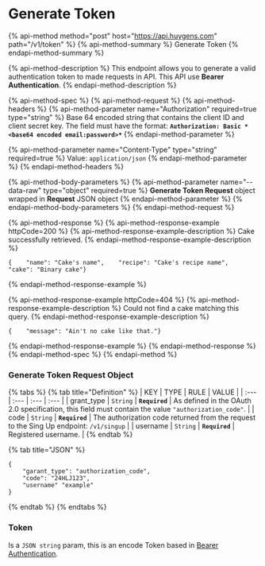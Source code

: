 # Generate Token

{% api-method method="post" host="https://api.huygens.com" path="/v1/token" %}
{% api-method-summary %}
Generate Token
{% endapi-method-summary %}

{% api-method-description %}
This endpoint allows you to generate a valid authentication token to made requests in API. This API use **Bearer Authentication**.
{% endapi-method-description %}

{% api-method-spec %}
{% api-method-request %}
{% api-method-headers %}
{% api-method-parameter name="Authorization" required=true type="string" %}
Base 64 encoded string that contains the client ID and client secret key. The field must have the format: **`Authorization: Basic *<base64 encoded email:password>*`**
{% endapi-method-parameter %}

{% api-method-parameter name="Content-Type" type="string" required=true %}
Value: `application/json`
{% endapi-method-parameter %}
{% endapi-method-headers %}

{% api-method-body-parameters %}
{% api-method-parameter name="--data-raw" type="object" required=true %}
**Generate Token Request** object wrapped in **Request** JSON object
{% endapi-method-parameter %}
{% endapi-method-body-parameters %}
{% endapi-method-request %}

{% api-method-response %}
{% api-method-response-example httpCode=200 %}
{% api-method-response-example-description %}
Cake successfully retrieved.
{% endapi-method-response-example-description %}

```
{    "name": "Cake's name",    "recipe": "Cake's recipe name",    "cake": "Binary cake"}
```
{% endapi-method-response-example %}

{% api-method-response-example httpCode=404 %}
{% api-method-response-example-description %}
Could not find a cake matching this query.
{% endapi-method-response-example-description %}

```
{    "message": "Ain't no cake like that."}
```
{% endapi-method-response-example %}
{% endapi-method-response %}
{% endapi-method-spec %}
{% endapi-method %}

### Generate Token Request Object

{% tabs %}
{% tab title="Definition" %}
| KEY | TYPE | RULE | VALUE |
| :--- | :--- | :--- | :--- |
| grant\_type | `String` | **`Required`** | As defined in the OAuth 2.0 specification, this field must contain the value `"authorization_code"`. |
| code | `String` | **`Required`** | The authorization code returned from the request to the Sing Up endpoint: `/v1/singup` |
| username | `String` | **`Required`** | Registered username. |
{% endtab %}

{% tab title="JSON" %}
```text
{
    "garant_type": "authorization_code",
    "code": "24HLJ123",
    "username" "example"
}
```
{% endtab %}
{% endtabs %}

### Token

Is a `JSON string` param, this is an encode Token based in [Bearer Authentication](https://tools.ietf.org/html/rfc6750).






